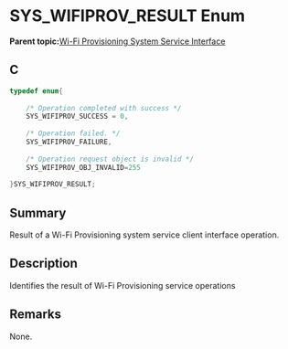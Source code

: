 # SYS\_WIFIPROV\_RESULT Enum

**Parent topic:**[Wi-Fi Provisioning System Service Interface](GUID-EC779F2A-1DDD-4F5A-A648-47DE4498A25F.md)

## C

```c
typedef enum{
    
    /* Operation completed with success */
    SYS_WIFIPROV_SUCCESS = 0,
    
    /* Operation failed. */
    SYS_WIFIPROV_FAILURE,
    
    /* Operation request object is invalid */
    SYS_WIFIPROV_OBJ_INVALID=255
    
}SYS_WIFIPROV_RESULT;

```

## Summary

Result of a Wi-Fi Provisioning system service client interface operation.

## Description

Identifies the result of Wi-Fi Provisioning service operations

## Remarks

None.

